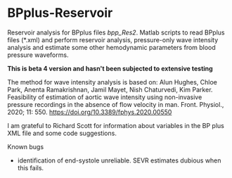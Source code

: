 # BPplus-Reservoir
Reservoir analysis for BPplus files *bpp_Res2*.
Matlab scripts to read BPplus files (\*.xml) and perform reservoir analysis, pressure-only wave intensity analysis and estimate some other hemodynamic parameters from blood pressure waveforms.

**This is beta 4 version and hasn't been subjected to extensive testing**

The method for wave intensity analysis is based on: Alun Hughes, Chloe Park, Anenta Ramakrishnan, Jamil Mayet, Nish Chaturvedi, Kim Parker.
Feasibility of estimation of aortic wave intensity using non-invasive pressure recordings in the absence of flow velocity in man.
Front. Physiol., 2020; 11: 550. https://doi.org/10.3389/fphys.2020.00550

I am grateful to Richard Scott for information about variables in the BP plus XML file and some code suggestions.

Known bugs
* identification of end-systole unreliable. SEVR estimates dubious when this fails. 
